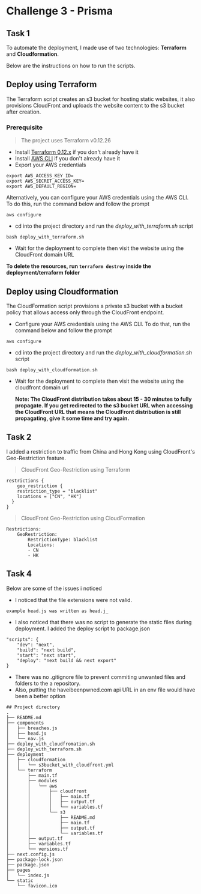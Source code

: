 
# Challenge 3 - Prisma

## Task 1
To automate the deployment, I made use of two technologies: **Terraform** and **Cloudformation**.

Below are the instructions on how to run the scripts.

## Deploy using Terraform

The Terraform script creates an s3 bucket for hosting static websites, it also provisions  CloudFront and uploads the website content to the s3 bucket after creation.

### Prerequisite
> The project uses Terraform v0.12.26
- Install [Terraform 0.12.x](https://www.terraform.io/downloads.html) if you don't already have it
- Install [AWS CLI](https://docs.aws.amazon.com/cli/index.html) if you don't already have it 
- Export your AWS credentials
```
export AWS_ACCESS_KEY_ID=                                   
export AWS_SECRET_ACCESS_KEY=                                        
export AWS_DEFAULT_REGION= 
```
Alternatively, you can  configure your AWS credentials using the AWS CLI. To do this,  run the command below and follow the prompt
```
aws configure
```

- cd into the project directory and run  the *deploy_with_terraform.sh* script
```
bash deploy_with_terraform.sh
```
- Wait for the deployment to complete then visit the website using the CloudFront domain URL

**To delete the resources, run `terraform destroy` inside the deployment/terraform folder**

## Deploy using Cloudformation
The CloudFormation script provisions a private s3 bucket with a bucket policy that allows access only through the CloudFront endpoint.

- Configure your AWS credentials using the AWS CLI. To do that, run the command below and follow the prompt
```
aws configure
```
- cd into the project directory and run  the *deploy_with_cloudformation.sh* script
```
bash deploy_with_cloudformation.sh
```
- Wait for the deployment to complete then visit the website using the cloudfront domain url


   **Note: The CloudFront distribution takes about 15 - 30 minutes to fully  propagate. If you get redirected to the s3 bucket URL when accessing the CloudFront URL  that means the CloudFront distribution is still propagating, give it some time and try again.**

## Task 2
I added a restriction to traffic from China and Hong Kong using CloudFront's Geo-Restriction feature.

> CloudFront Geo-Restriction using Terraform
```
restrictions {
    geo_restriction {
    restriction_type = "blacklist"
    locations = ["CN", "HK"]
  }
}
```


> CloudFront Geo-Restriction using CloudFormation
```
Restrictions:
	GeoRestriction:
		RestrictionType: blacklist
		Locations:
		- CN
		- HK
```
   
## Task 4
Below are some of the issues i noticed
- I noticed that the file extensions were not valid. 

```
example head.js was written as head.j_
```
- I also noticed that there was no script to generate the static files during deployment. I added the deploy script to package.json

```
"scripts": {
	"dev": "next",
	"build": "next build",
	"start": "next start",
	"deploy": "next build && next export"
}
```
- There was no .gitignore file to prevent commiting unwanted files and folders to the a repository.
- Also, putting the haveibeenpwned.com api URL in an env file would have been a better option
```
## Project directory
.
├── README.md
├── components
│   ├── breaches.js
│   ├── head.js
│   └── nav.js
├── deploy_with_cloudfromation.sh
├── deploy_with_terraform.sh
├── deployment
│   ├── cloudformation
│   │   └── s3bucket_with_cloudfront.yml
│   └── terraform
│       ├── main.tf
│       ├── modules
│       │   └── aws
│       │       ├── cloudfront
│       │       │   ├── main.tf
│       │       │   ├── output.tf
│       │       │   └── variables.tf
│       │       └── s3
│       │           ├── README.md
│       │           ├── main.tf
│       │           ├── output.tf
│       │           └── variables.tf
│       ├── output.tf
│       ├── variables.tf
│       └── versions.tf
├── next.config.js
├── package-lock.json
├── package.json
├── pages
│   └── index.js
└── static
    └── favicon.ico
```